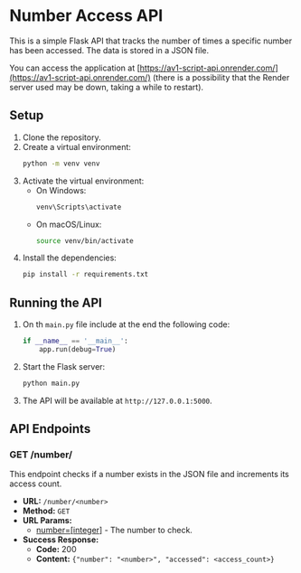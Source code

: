 # Number Access API

This is a simple Flask API that tracks the number of times a specific number has been accessed. The data is stored in a JSON file.

You can access the application at [https://av1-script-api.onrender.com/](https://av1-script-api.onrender.com/) (there is a possibility that the Render server used may be down, taking a while to restart).

## Setup

1. Clone the repository.
2. Create a virtual environment:
    ```sh
    python -m venv venv
    ```
3. Activate the virtual environment:
    - On Windows:
        ```sh
        venv\Scripts\activate
        ```
    - On macOS/Linux:
        ```sh
        source venv/bin/activate
        ```
4. Install the dependencies:
    ```sh
    pip install -r requirements.txt
    ```

## Running the API

1. On th `main.py` file include at the end the following code:
   ```python
   if __name__ == '__main__':
       app.run(debug=True)
   ```
3. Start the Flask server:
    ```sh
    python main.py
    ```
4. The API will be available at `http://127.0.0.1:5000`.

## API Endpoints

### GET /number/<number>

This endpoint checks if a number exists in the JSON file and increments its access count.

- **URL:** `/number/<number>`
- **Method:** `GET`
- **URL Params:**
    - [number=[integer]](http://_vscodecontentref_/5) - The number to check.
- **Success Response:**
    - **Code:** 200
    - **Content:** `{"number": "<number>", "accessed": <access_count>}`
